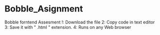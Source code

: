 # Bobble_Asignment
Bobble forntend Assesment 
!: Download the file
2: Copy code in text editor
3: Save it with " .html " extension.
4: Runs on any Web browser
